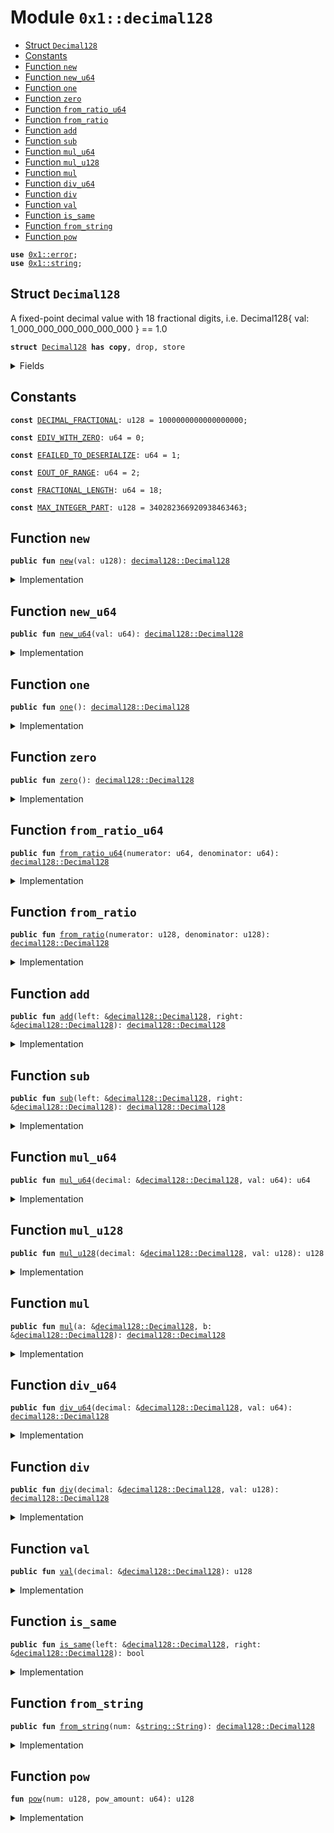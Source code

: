 
<a id="0x1_decimal128"></a>

# Module `0x1::decimal128`



-  [Struct `Decimal128`](#0x1_decimal128_Decimal128)
-  [Constants](#@Constants_0)
-  [Function `new`](#0x1_decimal128_new)
-  [Function `new_u64`](#0x1_decimal128_new_u64)
-  [Function `one`](#0x1_decimal128_one)
-  [Function `zero`](#0x1_decimal128_zero)
-  [Function `from_ratio_u64`](#0x1_decimal128_from_ratio_u64)
-  [Function `from_ratio`](#0x1_decimal128_from_ratio)
-  [Function `add`](#0x1_decimal128_add)
-  [Function `sub`](#0x1_decimal128_sub)
-  [Function `mul_u64`](#0x1_decimal128_mul_u64)
-  [Function `mul_u128`](#0x1_decimal128_mul_u128)
-  [Function `mul`](#0x1_decimal128_mul)
-  [Function `div_u64`](#0x1_decimal128_div_u64)
-  [Function `div`](#0x1_decimal128_div)
-  [Function `val`](#0x1_decimal128_val)
-  [Function `is_same`](#0x1_decimal128_is_same)
-  [Function `from_string`](#0x1_decimal128_from_string)
-  [Function `pow`](#0x1_decimal128_pow)


<pre><code><b>use</b> <a href="../../move_nursery/../move_stdlib/doc/error.md#0x1_error">0x1::error</a>;
<b>use</b> <a href="../../move_nursery/../move_stdlib/doc/string.md#0x1_string">0x1::string</a>;
</code></pre>



<a id="0x1_decimal128_Decimal128"></a>

## Struct `Decimal128`

A fixed-point decimal value with 18 fractional digits, i.e. Decimal128{ val: 1_000_000_000_000_000_000 } == 1.0


<pre><code><b>struct</b> <a href="decimal128.md#0x1_decimal128_Decimal128">Decimal128</a> <b>has</b> <b>copy</b>, drop, store
</code></pre>



<details>
<summary>Fields</summary>


<dl>
<dt>
<code>val: u128</code>
</dt>
<dd>

</dd>
</dl>


</details>

<a id="@Constants_0"></a>

## Constants


<a id="0x1_decimal128_DECIMAL_FRACTIONAL"></a>



<pre><code><b>const</b> <a href="decimal128.md#0x1_decimal128_DECIMAL_FRACTIONAL">DECIMAL_FRACTIONAL</a>: u128 = 1000000000000000000;
</code></pre>



<a id="0x1_decimal128_EDIV_WITH_ZERO"></a>



<pre><code><b>const</b> <a href="decimal128.md#0x1_decimal128_EDIV_WITH_ZERO">EDIV_WITH_ZERO</a>: u64 = 0;
</code></pre>



<a id="0x1_decimal128_EFAILED_TO_DESERIALIZE"></a>



<pre><code><b>const</b> <a href="decimal128.md#0x1_decimal128_EFAILED_TO_DESERIALIZE">EFAILED_TO_DESERIALIZE</a>: u64 = 1;
</code></pre>



<a id="0x1_decimal128_EOUT_OF_RANGE"></a>



<pre><code><b>const</b> <a href="decimal128.md#0x1_decimal128_EOUT_OF_RANGE">EOUT_OF_RANGE</a>: u64 = 2;
</code></pre>



<a id="0x1_decimal128_FRACTIONAL_LENGTH"></a>



<pre><code><b>const</b> <a href="decimal128.md#0x1_decimal128_FRACTIONAL_LENGTH">FRACTIONAL_LENGTH</a>: u64 = 18;
</code></pre>



<a id="0x1_decimal128_MAX_INTEGER_PART"></a>



<pre><code><b>const</b> <a href="decimal128.md#0x1_decimal128_MAX_INTEGER_PART">MAX_INTEGER_PART</a>: u128 = 340282366920938463463;
</code></pre>



<a id="0x1_decimal128_new"></a>

## Function `new`



<pre><code><b>public</b> <b>fun</b> <a href="decimal128.md#0x1_decimal128_new">new</a>(val: u128): <a href="decimal128.md#0x1_decimal128_Decimal128">decimal128::Decimal128</a>
</code></pre>



<details>
<summary>Implementation</summary>


<pre><code><b>public</b> <b>fun</b> <a href="decimal128.md#0x1_decimal128_new">new</a>(val: u128): <a href="decimal128.md#0x1_decimal128_Decimal128">Decimal128</a> {
    <a href="decimal128.md#0x1_decimal128_Decimal128">Decimal128</a> { val }
}
</code></pre>



</details>

<a id="0x1_decimal128_new_u64"></a>

## Function `new_u64`



<pre><code><b>public</b> <b>fun</b> <a href="decimal128.md#0x1_decimal128_new_u64">new_u64</a>(val: u64): <a href="decimal128.md#0x1_decimal128_Decimal128">decimal128::Decimal128</a>
</code></pre>



<details>
<summary>Implementation</summary>


<pre><code><b>public</b> <b>fun</b> <a href="decimal128.md#0x1_decimal128_new_u64">new_u64</a>(val: u64): <a href="decimal128.md#0x1_decimal128_Decimal128">Decimal128</a> {
    <a href="decimal128.md#0x1_decimal128_Decimal128">Decimal128</a> { val: (val <b>as</b> u128) }
}
</code></pre>



</details>

<a id="0x1_decimal128_one"></a>

## Function `one`



<pre><code><b>public</b> <b>fun</b> <a href="decimal128.md#0x1_decimal128_one">one</a>(): <a href="decimal128.md#0x1_decimal128_Decimal128">decimal128::Decimal128</a>
</code></pre>



<details>
<summary>Implementation</summary>


<pre><code><b>public</b> <b>fun</b> <a href="decimal128.md#0x1_decimal128_one">one</a>(): <a href="decimal128.md#0x1_decimal128_Decimal128">Decimal128</a> {
    <a href="decimal128.md#0x1_decimal128_Decimal128">Decimal128</a> { val: <a href="decimal128.md#0x1_decimal128_DECIMAL_FRACTIONAL">DECIMAL_FRACTIONAL</a> }
}
</code></pre>



</details>

<a id="0x1_decimal128_zero"></a>

## Function `zero`



<pre><code><b>public</b> <b>fun</b> <a href="decimal128.md#0x1_decimal128_zero">zero</a>(): <a href="decimal128.md#0x1_decimal128_Decimal128">decimal128::Decimal128</a>
</code></pre>



<details>
<summary>Implementation</summary>


<pre><code><b>public</b> <b>fun</b> <a href="decimal128.md#0x1_decimal128_zero">zero</a>(): <a href="decimal128.md#0x1_decimal128_Decimal128">Decimal128</a> {
    <a href="decimal128.md#0x1_decimal128_Decimal128">Decimal128</a> { val: 0 }
}
</code></pre>



</details>

<a id="0x1_decimal128_from_ratio_u64"></a>

## Function `from_ratio_u64`



<pre><code><b>public</b> <b>fun</b> <a href="decimal128.md#0x1_decimal128_from_ratio_u64">from_ratio_u64</a>(numerator: u64, denominator: u64): <a href="decimal128.md#0x1_decimal128_Decimal128">decimal128::Decimal128</a>
</code></pre>



<details>
<summary>Implementation</summary>


<pre><code><b>public</b> <b>fun</b> <a href="decimal128.md#0x1_decimal128_from_ratio_u64">from_ratio_u64</a>(numerator: u64, denominator: u64): <a href="decimal128.md#0x1_decimal128_Decimal128">Decimal128</a> {
    <b>assert</b>!(denominator != 0, <a href="decimal128.md#0x1_decimal128_EDIV_WITH_ZERO">EDIV_WITH_ZERO</a>);

    <a href="decimal128.md#0x1_decimal128_new">new</a>((numerator <b>as</b> u128) * <a href="decimal128.md#0x1_decimal128_DECIMAL_FRACTIONAL">DECIMAL_FRACTIONAL</a> / (denominator <b>as</b> u128))
}
</code></pre>



</details>

<a id="0x1_decimal128_from_ratio"></a>

## Function `from_ratio`



<pre><code><b>public</b> <b>fun</b> <a href="decimal128.md#0x1_decimal128_from_ratio">from_ratio</a>(numerator: u128, denominator: u128): <a href="decimal128.md#0x1_decimal128_Decimal128">decimal128::Decimal128</a>
</code></pre>



<details>
<summary>Implementation</summary>


<pre><code><b>public</b> <b>fun</b> <a href="decimal128.md#0x1_decimal128_from_ratio">from_ratio</a>(numerator: u128, denominator: u128): <a href="decimal128.md#0x1_decimal128_Decimal128">Decimal128</a> {
    <b>assert</b>!(denominator != 0, <a href="decimal128.md#0x1_decimal128_EDIV_WITH_ZERO">EDIV_WITH_ZERO</a>);

    <a href="decimal128.md#0x1_decimal128_new">new</a>(numerator * <a href="decimal128.md#0x1_decimal128_DECIMAL_FRACTIONAL">DECIMAL_FRACTIONAL</a> / denominator)
}
</code></pre>



</details>

<a id="0x1_decimal128_add"></a>

## Function `add`



<pre><code><b>public</b> <b>fun</b> <a href="decimal128.md#0x1_decimal128_add">add</a>(left: &<a href="decimal128.md#0x1_decimal128_Decimal128">decimal128::Decimal128</a>, right: &<a href="decimal128.md#0x1_decimal128_Decimal128">decimal128::Decimal128</a>): <a href="decimal128.md#0x1_decimal128_Decimal128">decimal128::Decimal128</a>
</code></pre>



<details>
<summary>Implementation</summary>


<pre><code><b>public</b> <b>fun</b> <a href="decimal128.md#0x1_decimal128_add">add</a>(left: &<a href="decimal128.md#0x1_decimal128_Decimal128">Decimal128</a>, right: &<a href="decimal128.md#0x1_decimal128_Decimal128">Decimal128</a>): <a href="decimal128.md#0x1_decimal128_Decimal128">Decimal128</a> {
    <a href="decimal128.md#0x1_decimal128_new">new</a>(left.val + right.val)
}
</code></pre>



</details>

<a id="0x1_decimal128_sub"></a>

## Function `sub`



<pre><code><b>public</b> <b>fun</b> <a href="decimal128.md#0x1_decimal128_sub">sub</a>(left: &<a href="decimal128.md#0x1_decimal128_Decimal128">decimal128::Decimal128</a>, right: &<a href="decimal128.md#0x1_decimal128_Decimal128">decimal128::Decimal128</a>): <a href="decimal128.md#0x1_decimal128_Decimal128">decimal128::Decimal128</a>
</code></pre>



<details>
<summary>Implementation</summary>


<pre><code><b>public</b> <b>fun</b> <a href="decimal128.md#0x1_decimal128_sub">sub</a>(left: &<a href="decimal128.md#0x1_decimal128_Decimal128">Decimal128</a>, right: &<a href="decimal128.md#0x1_decimal128_Decimal128">Decimal128</a>): <a href="decimal128.md#0x1_decimal128_Decimal128">Decimal128</a> {
    <a href="decimal128.md#0x1_decimal128_new">new</a>(left.val - right.val)
}
</code></pre>



</details>

<a id="0x1_decimal128_mul_u64"></a>

## Function `mul_u64`



<pre><code><b>public</b> <b>fun</b> <a href="decimal128.md#0x1_decimal128_mul_u64">mul_u64</a>(decimal: &<a href="decimal128.md#0x1_decimal128_Decimal128">decimal128::Decimal128</a>, val: u64): u64
</code></pre>



<details>
<summary>Implementation</summary>


<pre><code><b>public</b> <b>fun</b> <a href="decimal128.md#0x1_decimal128_mul_u64">mul_u64</a>(decimal: &<a href="decimal128.md#0x1_decimal128_Decimal128">Decimal128</a>, val: u64): u64 {
    (decimal.val * (val <b>as</b> u128) / <a href="decimal128.md#0x1_decimal128_DECIMAL_FRACTIONAL">DECIMAL_FRACTIONAL</a> <b>as</b> u64)
}
</code></pre>



</details>

<a id="0x1_decimal128_mul_u128"></a>

## Function `mul_u128`



<pre><code><b>public</b> <b>fun</b> <a href="decimal128.md#0x1_decimal128_mul_u128">mul_u128</a>(decimal: &<a href="decimal128.md#0x1_decimal128_Decimal128">decimal128::Decimal128</a>, val: u128): u128
</code></pre>



<details>
<summary>Implementation</summary>


<pre><code><b>public</b> <b>fun</b> <a href="decimal128.md#0x1_decimal128_mul_u128">mul_u128</a>(decimal: &<a href="decimal128.md#0x1_decimal128_Decimal128">Decimal128</a>, val: u128): u128 {
    decimal.val * val / <a href="decimal128.md#0x1_decimal128_DECIMAL_FRACTIONAL">DECIMAL_FRACTIONAL</a>
}
</code></pre>



</details>

<a id="0x1_decimal128_mul"></a>

## Function `mul`



<pre><code><b>public</b> <b>fun</b> <a href="decimal128.md#0x1_decimal128_mul">mul</a>(a: &<a href="decimal128.md#0x1_decimal128_Decimal128">decimal128::Decimal128</a>, b: &<a href="decimal128.md#0x1_decimal128_Decimal128">decimal128::Decimal128</a>): <a href="decimal128.md#0x1_decimal128_Decimal128">decimal128::Decimal128</a>
</code></pre>



<details>
<summary>Implementation</summary>


<pre><code><b>public</b> <b>fun</b> <a href="decimal128.md#0x1_decimal128_mul">mul</a>(a: &<a href="decimal128.md#0x1_decimal128_Decimal128">Decimal128</a>, b: &<a href="decimal128.md#0x1_decimal128_Decimal128">Decimal128</a>): <a href="decimal128.md#0x1_decimal128_Decimal128">Decimal128</a> {
    <a href="decimal128.md#0x1_decimal128_new">new</a>(a.val * b.val / <a href="decimal128.md#0x1_decimal128_DECIMAL_FRACTIONAL">DECIMAL_FRACTIONAL</a>)
}
</code></pre>



</details>

<a id="0x1_decimal128_div_u64"></a>

## Function `div_u64`



<pre><code><b>public</b> <b>fun</b> <a href="decimal128.md#0x1_decimal128_div_u64">div_u64</a>(decimal: &<a href="decimal128.md#0x1_decimal128_Decimal128">decimal128::Decimal128</a>, val: u64): <a href="decimal128.md#0x1_decimal128_Decimal128">decimal128::Decimal128</a>
</code></pre>



<details>
<summary>Implementation</summary>


<pre><code><b>public</b> <b>fun</b> <a href="decimal128.md#0x1_decimal128_div_u64">div_u64</a>(decimal: &<a href="decimal128.md#0x1_decimal128_Decimal128">Decimal128</a>, val: u64): <a href="decimal128.md#0x1_decimal128_Decimal128">Decimal128</a> {
    <a href="decimal128.md#0x1_decimal128_new">new</a>(decimal.val / (val <b>as</b> u128))
}
</code></pre>



</details>

<a id="0x1_decimal128_div"></a>

## Function `div`



<pre><code><b>public</b> <b>fun</b> <a href="decimal128.md#0x1_decimal128_div">div</a>(decimal: &<a href="decimal128.md#0x1_decimal128_Decimal128">decimal128::Decimal128</a>, val: u128): <a href="decimal128.md#0x1_decimal128_Decimal128">decimal128::Decimal128</a>
</code></pre>



<details>
<summary>Implementation</summary>


<pre><code><b>public</b> <b>fun</b> <a href="decimal128.md#0x1_decimal128_div">div</a>(decimal: &<a href="decimal128.md#0x1_decimal128_Decimal128">Decimal128</a>, val: u128): <a href="decimal128.md#0x1_decimal128_Decimal128">Decimal128</a> {
    <a href="decimal128.md#0x1_decimal128_new">new</a>(decimal.val / val)
}
</code></pre>



</details>

<a id="0x1_decimal128_val"></a>

## Function `val`



<pre><code><b>public</b> <b>fun</b> <a href="decimal128.md#0x1_decimal128_val">val</a>(decimal: &<a href="decimal128.md#0x1_decimal128_Decimal128">decimal128::Decimal128</a>): u128
</code></pre>



<details>
<summary>Implementation</summary>


<pre><code><b>public</b> <b>fun</b> <a href="decimal128.md#0x1_decimal128_val">val</a>(decimal: &<a href="decimal128.md#0x1_decimal128_Decimal128">Decimal128</a>): u128 {
    decimal.val
}
</code></pre>



</details>

<a id="0x1_decimal128_is_same"></a>

## Function `is_same`



<pre><code><b>public</b> <b>fun</b> <a href="decimal128.md#0x1_decimal128_is_same">is_same</a>(left: &<a href="decimal128.md#0x1_decimal128_Decimal128">decimal128::Decimal128</a>, right: &<a href="decimal128.md#0x1_decimal128_Decimal128">decimal128::Decimal128</a>): bool
</code></pre>



<details>
<summary>Implementation</summary>


<pre><code><b>public</b> <b>fun</b> <a href="decimal128.md#0x1_decimal128_is_same">is_same</a>(left: &<a href="decimal128.md#0x1_decimal128_Decimal128">Decimal128</a>, right: &<a href="decimal128.md#0x1_decimal128_Decimal128">Decimal128</a>): bool {
    left.val == right.val
}
</code></pre>



</details>

<a id="0x1_decimal128_from_string"></a>

## Function `from_string`



<pre><code><b>public</b> <b>fun</b> <a href="decimal128.md#0x1_decimal128_from_string">from_string</a>(num: &<a href="../../move_nursery/../move_stdlib/doc/string.md#0x1_string_String">string::String</a>): <a href="decimal128.md#0x1_decimal128_Decimal128">decimal128::Decimal128</a>
</code></pre>



<details>
<summary>Implementation</summary>


<pre><code><b>public</b> <b>fun</b> <a href="decimal128.md#0x1_decimal128_from_string">from_string</a>(num: &String): <a href="decimal128.md#0x1_decimal128_Decimal128">Decimal128</a> {
    <b>let</b> vec = <a href="../../move_nursery/../move_stdlib/doc/string.md#0x1_string_bytes">string::bytes</a>(num);
    <b>let</b> len = <a href="../../move_nursery/../move_stdlib/doc/vector.md#0x1_vector_length">vector::length</a>(vec);

    <b>let</b> cursor = 0;
    <b>let</b> dot_index = 0;
    <b>let</b> val: u128 = 0;
    <b>while</b> (cursor &lt; len) {
        <b>let</b> s = *<a href="../../move_nursery/../move_stdlib/doc/vector.md#0x1_vector_borrow">vector::borrow</a>(vec, cursor);
        cursor = cursor + 1;

        // find `.` position
        <b>if</b> (s == 46) <b>continue</b>;

        val = val * 10;
        <b>assert</b>!(s &gt;= 48 && s &lt;= 57, <a href="../../move_nursery/../move_stdlib/doc/error.md#0x1_error_invalid_argument">error::invalid_argument</a>(<a href="decimal128.md#0x1_decimal128_EFAILED_TO_DESERIALIZE">EFAILED_TO_DESERIALIZE</a>));

        <b>let</b> n = (s - 48 <b>as</b> u128);
        val = val + n;

        <b>if</b> (cursor == dot_index + 1) {
            // <b>use</b> `&lt;` not `&lt;=` <b>to</b> safely check "out of range"
            // (i.e. <b>to</b> avoid fractional part checking)
            <b>assert</b>!(<a href="decimal128.md#0x1_decimal128_val">val</a> &lt; <a href="decimal128.md#0x1_decimal128_MAX_INTEGER_PART">MAX_INTEGER_PART</a>, <a href="../../move_nursery/../move_stdlib/doc/error.md#0x1_error_invalid_argument">error::invalid_argument</a>(<a href="decimal128.md#0x1_decimal128_EOUT_OF_RANGE">EOUT_OF_RANGE</a>));

            dot_index = dot_index + 1;
        };
    };

    // ignore fractional part longer than `<a href="decimal128.md#0x1_decimal128_FRACTIONAL_LENGTH">FRACTIONAL_LENGTH</a>`
    <b>let</b> val = <b>if</b> (dot_index == len) {
        val * <a href="decimal128.md#0x1_decimal128_pow">pow</a>(10, <a href="decimal128.md#0x1_decimal128_FRACTIONAL_LENGTH">FRACTIONAL_LENGTH</a>)
    } <b>else</b> {
        <b>let</b> fractional_length = len - dot_index - 1;
        <b>if</b> (fractional_length &gt; <a href="decimal128.md#0x1_decimal128_FRACTIONAL_LENGTH">FRACTIONAL_LENGTH</a>) {
            val / <a href="decimal128.md#0x1_decimal128_pow">pow</a>(10, fractional_length - <a href="decimal128.md#0x1_decimal128_FRACTIONAL_LENGTH">FRACTIONAL_LENGTH</a>)
        } <b>else</b> {
            val * <a href="decimal128.md#0x1_decimal128_pow">pow</a>(10, <a href="decimal128.md#0x1_decimal128_FRACTIONAL_LENGTH">FRACTIONAL_LENGTH</a> - fractional_length)
        }
    };

    <a href="decimal128.md#0x1_decimal128_new">new</a>(val)
}
</code></pre>



</details>

<a id="0x1_decimal128_pow"></a>

## Function `pow`



<pre><code><b>fun</b> <a href="decimal128.md#0x1_decimal128_pow">pow</a>(num: u128, pow_amount: u64): u128
</code></pre>



<details>
<summary>Implementation</summary>


<pre><code><b>fun</b> <a href="decimal128.md#0x1_decimal128_pow">pow</a>(num: u128, pow_amount: u64): u128 {
    <b>let</b> index = 0;
    <b>let</b> val = 1;
    <b>while</b> (index &lt; pow_amount) {
        val = val * num;
        index = index + 1;
    };

    val
}
</code></pre>



</details>
